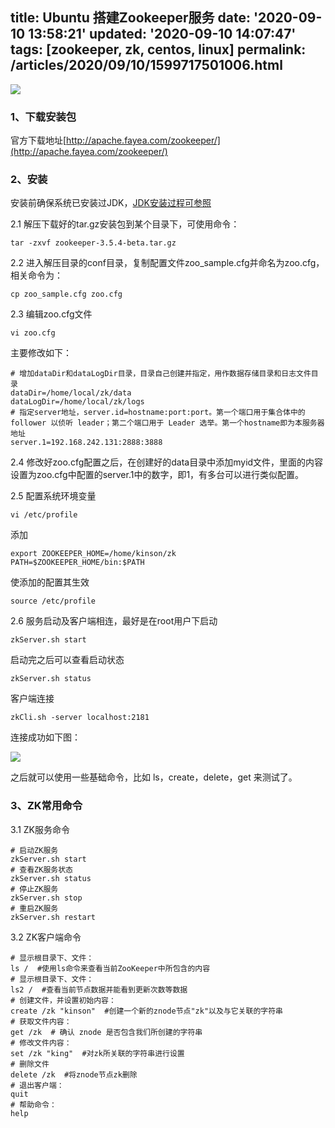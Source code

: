 title: Ubuntu 搭建Zookeeper服务
date: '2020-09-10 13:58:21'
updated: '2020-09-10 14:07:47'
tags: [zookeeper, zk, centos, linux]
permalink: /articles/2020/09/10/1599717501006.html
---
![](https://b3logfile.com/bing/20190620.jpg?imageView2/1/w/960/h/540/interlace/1/q/100) 

### 1、下载安装包

官方下载地址[http://apache.fayea.com/zookeeper/](http://apache.fayea.com/zookeeper/)

### 2、安装

安装前确保系统已安装过JDK，[JDK安装过程可参照](https://www.cnblogs.com/kingsonfu/p/9801556.html)

2.1 解压下载好的tar.gz安装包到某个目录下，可使用命令：

```
tar -zxvf zookeeper-3.5.4-beta.tar.gz
```

2.2 进入解压目录的conf目录，复制配置文件zoo_sample.cfg并命名为zoo.cfg，相关命令为：

```
cp zoo_sample.cfg zoo.cfg
```

2.3 编辑zoo.cfg文件

```
vi zoo.cfg
```

主要修改如下：

```
# 增加dataDir和dataLogDir目录，目录自己创建并指定，用作数据存储目录和日志文件目录
dataDir=/home/local/zk/data
dataLogDir=/home/local/zk/logs
# 指定server地址，server.id=hostname:port:port。第一个端口用于集合体中的 follower 以侦听 leader；第二个端口用于 Leader 选举。第一个hostname即为本服务器地址
server.1=192.168.242.131:2888:3888
```

2.4 修改好zoo.cfg配置之后，在创建好的data目录中添加myid文件，里面的内容设置为zoo.cfg中配置的server.1中的数字，即1，有多台可以进行类似配置。

2.5 配置系统环境变量

```
vi /etc/profile
```

添加

```
export ZOOKEEPER_HOME=/home/kinson/zk 
PATH=$ZOOKEEPER_HOME/bin:$PATH
```

使添加的配置其生效

```
source /etc/profile
```

2.6 服务启动及客户端相连，最好是在root用户下启动

```
zkServer.sh start
```

启动完之后可以查看启动状态

```
zkServer.sh status
```

客户端连接

```
zkCli.sh -server localhost:2181
```

连接成功如下图：

![](https://img2018.cnblogs.com/blog/761230/201903/761230-20190331142727565-746364350.png)

之后就可以使用一些基础命令，比如 ls，create，delete，get 来测试了。

### 3、ZK常用命令

3.1 ZK服务命令

```
# 启动ZK服务       
zkServer.sh start
# 查看ZK服务状态 
zkServer.sh status
# 停止ZK服务       
zkServer.sh stop
# 重启ZK服务       
zkServer.sh restart
```

3.2 ZK客户端命令

```
# 显示根目录下、文件： 
ls /  #使用ls命令来查看当前ZooKeeper中所包含的内容
# 显示根目录下、文件： 
ls2 /  #查看当前节点数据并能看到更新次数等数据
# 创建文件，并设置初始内容：
create /zk "kinson"  #创建一个新的znode节点"zk"以及与它关联的字符串
# 获取文件内容： 
get /zk  # 确认 znode 是否包含我们所创建的字符串
# 修改文件内容： 
set /zk "king"  #对zk所关联的字符串进行设置
# 删除文件 
delete /zk  #将znode节点zk删除
# 退出客户端： 
quit
# 帮助命令： 
help
```



